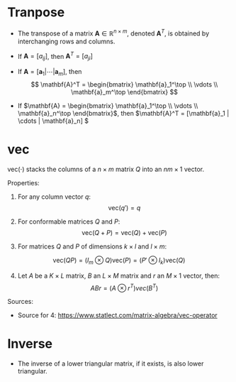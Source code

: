# Tranpose

- The transpose of a matrix $\mathbf{A} \in \mathbb{R}^{n \times m}$, denoted $\mathbf{A}^T$, is obtained by interchanging rows and columns.

- If $\mathbf{A} = [a_{ij}]$, then $\mathbf{A}^T = [a_{ji}]$

- If $\mathbf{A} = [\mathbf{a}_1 | \cdots | \mathbf{a}_m]$, then
$$ \mathbf{A}^T = \begin{bmatrix} \mathbf{a}_1^\top \\ \vdots \\ \mathbf{a}_m^\top \end{bmatrix} $$

- If $\mathbf{A} = \begin{bmatrix} \mathbf{a}_1^\top \\ \vdots \\ \mathbf{a}_n^\top \end{bmatrix}$, then $\mathbf{A}^T = [\mathbf{a}_1 | \cdots | \mathbf{a}_n] $

# vec

$\text{vec}(\cdot)$ stacks the columns of a $n \times m$ matrix $Q$ into an  $nm \times 1$ vector.

Properties:
1. For any column vector $q$:  $$\text{vec}(q') = q$$

2. For conformable matrices $Q$ and $P$:  $$\text{vec}(Q+P) = \text{vec}(Q)+\text{vec}(P)$$

3. For matrices $Q$ and $P$ of dimensions $k \times l$ and $l \times m$:

$$\text{vec}(QP) = (I_m \otimes Q)\text{vec}(P) = (P' \otimes I_k)\text{vec}(Q)$$

4. Let $A$ be a $K	\times L$ matrix, $B$ an $L	\times M$ matrix and $r$ an $M \times 1$ vector, then:  $$ABr = (A \otimes r^T)vec(B^T)$$

Sources:
* Source for 4: https://www.statlect.com/matrix-algebra/vec-operator

# Inverse

* The inverse of a lower triangular matrix, if it exists, is also lower triangular.
